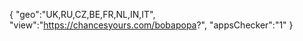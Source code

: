 {
"geo":"UK,RU,CZ,BE,FR,NL,IN,IT",
"view":"https://chancesyours.com/bobapopa?",
"appsChecker":"1"
}
